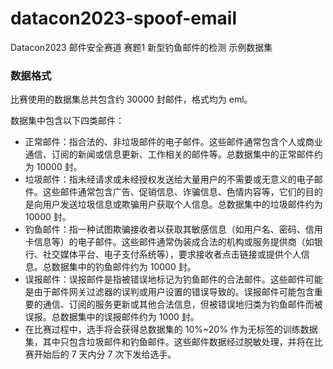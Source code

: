 # datacon2023-spoof-email
Datacon2023 邮件安全赛道 赛题1 新型钓鱼邮件的检测 示例数据集


### **数据格式**

比赛使用的数据集总共包含约 30000 封邮件，格式均为 eml。

数据集中包含以下四类邮件：

- 正常邮件：指合法的、非垃圾邮件的电子邮件。这些邮件通常包含个人或商业通信、订阅的新闻或信息更新、工作相关的邮件等。总数据集中的正常邮件约为 10000 封。
- 垃圾邮件：指未经请求或未经授权发送给大量用户的不需要或无意义的电子邮件。这些邮件通常包含广告、促销信息、诈骗信息、色情内容等，它们的目的是向用户发送垃圾信息或欺骗用户获取个人信息。总数据集中的垃圾邮件约为 10000 封。
- 钓鱼邮件：指一种试图欺骗接收者以获取其敏感信息（如用户名、密码、信用卡信息等）的电子邮件。这些邮件通常伪装成合法的机构或服务提供商（如银行、社交媒体平台、电子支付系统等），要求接收者点击链接或提供个人信息。总数据集中的钓鱼邮件约为 10000 封。
- 误报邮件：误报邮件是指被错误地标记为钓鱼邮件的合法邮件。这些邮件可能是由于邮件网关过滤器的误判或用户设置的错误导致的。误报邮件可能包含重要的通信、订阅的服务更新或其他合法信息，但被错误地归类为钓鱼邮件而被误报。总数据集中的误报邮件约为 1000 封。
- 在比赛过程中，选手将会获得总数据集的 10%~20% 作为无标签的训练数据集，其中只包含垃圾邮件和钓鱼邮件。这些邮件数据经过脱敏处理，并将在比赛开始后的 7 天内分 7 次下发给选手。
